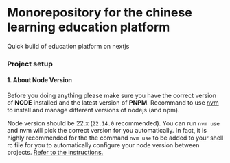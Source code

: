 # Monorepository for the chinese learning education platform
Quick build of education platform on nextjs

### Project setup

#### 1. About Node Version

Before you doing anything please make sure you have the correct version of **NODE** installed and the latest version of **PNPM**. Recommand to use [nvm](https://github.com/nvm-sh/nvm) to install and manage different versions of nodejs (and npm).

Node version should be 22.x (`22.14.0` recommended). You can run `nvm use` and nvm will pick the correct version for you automatically. In fact, it is highly recommended for the the command `nvm use` to be added to your shell rc file for you to automatically configure your node version between projects. [Refer to the instructions.](https://github.com/nvm-sh/nvm?tab=readme-ov-file#calling-nvm-use-automatically-in-a-directory-with-a-nvmrc-file)
